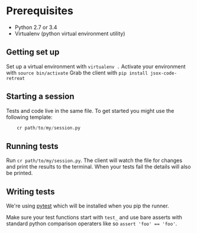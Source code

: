 # Prerequisites

* Python 2.7 or 3.4
* Virtualenv (python virtual environment utility)


## Getting set up

Set up a virtual environment with `virtualenv .`
Activate your environment with `source bin/activate`
Grab the client with `pip install jsox-code-retreat`

## Starting a session

Tests and code live in the same file. To get started you might use the following template:

```python
    cr path/to/my/session.py
```

## Running tests

Run `cr path/to/my/session.py`. The client will watch the file for changes and print the results to the terminal. When your tests fail the details will also be printed.

## Writing tests

We're using [pytest](http://pytest.org/latest/) which will be installed when you pip the runner.

Make sure your test functions start with `test_` and use bare asserts with standard python comparison operaters like so `assert 'foo' == 'foo'`.

